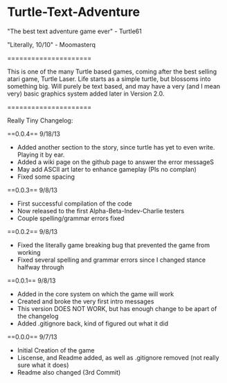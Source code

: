 Turtle-Text-Adventure
=====================

"The best text adventure game ever" - Turtle61

"Literally, 10/10" - Moomasterq

=====================

This is one of the many Turtle based games, coming after the best selling atari game, Turtle Laser.  Life starts as a simple turtle, but blossoms into something big.  Will purely be text based, and may have a very (and I mean very) basic graphics system added later in Version 2.0.

=====================

Really Tiny Changelog:

==0.0.4== 9/18/13
- Added another section to the story, since turtle has yet to even write.  Playing it by ear.
- Added a wiki page on the github page to answer the error messageS
- May add ASCII art later to enhance gameplay (Pls no complan)
- Fixed some spacing

==0.0.3== 9/8/13
- First successful compilation of the code
- Now released to the first Alpha-Beta-Indev-Charlie testers
- Couple spelling/grammar errors fixed

==0.0.2== 9/8/13
- Fixed the literally game breaking bug that prevented the game from working
- Fixed several spelling and grammar errors since I changed stance halfway through

==0.0.1== 9/8/13 
- Added in the core system on which the game will work
- Created and broke the very first intro messages
- This version DOES NOT WORK, but has enough change to be apart of the changelog
- Added .gitignore back, kind of figured out what it did

==0.0.0== 9/7/13
- Initial Creation of the game
- Liscense, and Readme added, as well as .gitignore removed (not really sure what it does)
- Readme also changed (3rd Commit)